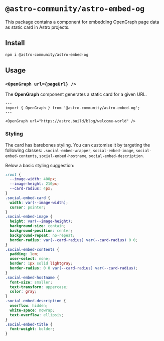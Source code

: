 # `@astro-community/astro-embed-og`

This package contains a component for embedding OpenGraph page data as static card in Astro projects.

## Install

```bash
npm i @astro-community/astro-embed-og
```

## Usage

### `<OpenGraph url={pageUrl} />`

The **OpenGraph** component generates a static card for a given URL.

```astro
---
import { OpenGraph } from '@astro-community/astro-embed-og';
---

<OpenGraph url="https://astro.build/blog/welcome-world" />
```

### Styling

The card has barebones styling. You can customise it by targeting the following classes:
`.social-embed-wrapper`, `social-embed-image`, `social-embed-contents`, `social-embed-hostname`, `social-embed-description`.

Below a basic styling suggestion:

```css
:root {
  --image-width: 400px;
  --image-height: 210px;
  --card-radius: 4px;
}
.social-embed-card {
  width: var(--image-width);
  cursor: pointer;
}
.social-embed-image {
  height: var(--image-height);
  background-size: contain;
  background-position: center;
  background-repeat: no-repeat;
  border-radius: var(--card-radius) var(--card-radius) 0 0;
}
.social-embed-contents {
  padding: 1em;
  user-select: none;
  border: 1px solid lightgray;
  border-radius: 0 0 var(--card-radius) var(--card-radius);
}
.social-embed-hostname {
  font-size: smaller;
  text-transform: uppercase;
  color: gray;
}
.social-embed-description {
  overflow: hidden;
  white-space: nowrap;
  text-overflow: ellipsis;
}
.social-embed-title {
  font-weight: bolder;
}
```
